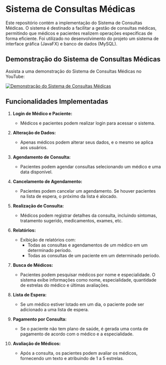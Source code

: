# Sistema de Consultas Médicas

Este repositório contém a implementação do Sistema de Consultas Médicas. O sistema é destinado a facilitar a gestão de consultas médicas, permitindo que médicos e pacientes realizem operações específicas de forma eficiente. Foi utilizado no desenvolvimento do projeto um sistema de interface gráfica (JavaFX) e banco de dados (MySQL).

## Demonstração do Sistema de Consultas Médicas

Assista a uma demonstração do Sistema de Consultas Médicas no YouTube:

[![Demonstração do Sistema de Consultas Médicas](https://youtu.be/Q6eG1YkQpwg)](https://youtu.be/Q6eG1YkQpwg)

## Funcionalidades Implementadas

1. **Login de Médico e Paciente:**
   - Médicos e pacientes podem realizar login para acessar o sistema.

2. **Alteração de Dados:**
   - Apenas médicos podem alterar seus dados, e o mesmo se aplica aos usuários.

3. **Agendamento de Consulta:**
   - Pacientes podem agendar consultas selecionando um médico e uma data disponível.

4. **Cancelamento de Agendamento:**
   - Pacientes podem cancelar um agendamento. Se houver pacientes na lista de espera, o próximo da lista é alocado.

5. **Realização de Consulta:**
   - Médicos podem registrar detalhes da consulta, incluindo sintomas, tratamento sugerido, medicamentos, exames, etc.

6. **Relatórios:**
   - Exibição de relatórios com:
      - Todas as consultas e agendamentos de um médico em um determinado período.
      - Todas as consultas de um paciente em um determinado período.

7. **Busca de Médicos:**
   - Pacientes podem pesquisar médicos por nome e especialidade. O sistema exibe informações como nome, especialidade, quantidade de estrelas do médico e últimas avaliações.

8. **Lista de Espera:**
   - Se um médico estiver lotado em um dia, o paciente pode ser adicionado a uma lista de espera.

9. **Pagamento por Consulta:**
   - Se o paciente não tem plano de saúde, é gerada uma conta de pagamento de acordo com o médico e a especialidade.

10. **Avaliação de Médicos:**
    - Após a consulta, os pacientes podem avaliar os médicos, fornecendo um texto e atribuindo de 1 a 5 estrelas.
